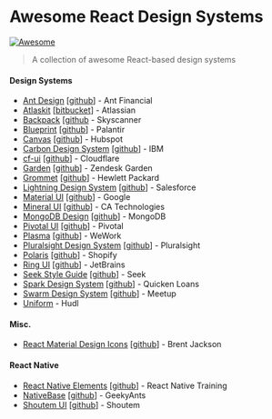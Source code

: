 # Awesome React Design Systems
[![Awesome](https://awesome.re/badge-flat.svg)](https://awesome.re)

> A collection of awesome React-based design systems

#### Design Systems

- [Ant Design](https://ant.design/) [[github](https://github.com/ant-design/ant-design/)] - Ant Financial
- [Atlaskit](http://atlaskit.atlassian.com/) [[bitbucket](https://bitbucket.org/atlassian/atlaskit-mk-2)] - Atlassian
- [Backpack](https://backpack.github.io/) [[github](https://github.com/Skyscanner/backpack) - Skyscanner
- [Blueprint](http://blueprintjs.com/) [[github](https://github.com/palantir/blueprint)] - Palantir
- [Canvas](https://canvas.hubspot.com/) [[github](https://github.com/HubSpot/canvas)] - Hubspot
- [Carbon Design System](http://carbondesignsystem.com/) [[github](https://github.com/carbon-design-system/carbon-components)] - IBM
- [cf-ui](https://cloudflare.github.io/cf-ui/) [[github](https://github.com/cloudflare/cf-ui)] - Cloudflare
- [Garden](https://garden.zendesk.com/react-components/) [[github](https://github.com/zendeskgarden/react-components)] - Zendesk Garden
- [Grommet](http://grommet.io/) [[github](https://github.com/grommet/grommet)] - Hewlett Packard
- [Lightning Design System](https://react.lightningdesignsystem.com/) [[github](https://github.com/salesforce/design-system-react)] - Salesforce
- [Material UI](https://www.material-ui.com/#/) [[github](https://github.com/mui-org/material-ui)] - Google
- [Mineral UI](https://mineral-ui.com/) [[github](https://github.com/mineral-ui/mineral-ui)] - CA Technologies
- [MongoDB Design](http://mongodb.design/#/) [[github](https://github.com/mongodb/design)] - MongoDB
- [Pivotal UI](https://styleguide.pivotal.io/) [[github](https://github.com/pivotal-cf/pivotal-ui)] - Pivotal
- [Plasma](http://plasma.guide/) [[github](https://github.com/wework/plasma)] - WeWork
- [Pluralsight Design System](https://design-system.pluralsight.com/) [[github](https://github.com/pluralsight/design-system)] - Pluralsight
- [Polaris](https://polaris.shopify.com/) [[github](https://github.com/Shopify/polaris)] - Shopify
- [Ring UI](http://www.jetbrains.org/ring-ui/index.html) [[github](https://github.com/JetBrains/ring-ui)] - JetBrains
- [Seek Style Guide](https://seek-oss.github.io/seek-style-guide/) [[github](https://github.com/seek-oss/seek-style-guide)] - Seek
- [Spark Design System](https://sparkdesignsystem.com/) [[github](https://github.com/sparkdesignsystem/spark-design-system)] - Quicken Loans
- [Swarm Design System](https://meetup.github.io/swarm-design-system/) [[github](https://github.com/meetup/swarm-design-system)] - Meetup
- [Uniform](http://uniform.hudl.com/) - Hudl

#### Misc.

- [React Material Design Icons](https://jxnblk.com/rmdi/) [[github](https://github.com/jxnblk/rmdi)] - Brent Jackson

#### React Native

- [React Native Elements](https://react-native-training.github.io/react-native-elements/) [[github](https://github.com/react-native-training/react-native-elements)] - React Native Training
- [NativeBase](https://nativebase.io/) [[github](https://github.com/GeekyAnts/NativeBase)] - GeekyAnts
- [Shoutem UI](https://shoutem.github.io/docs/ui-toolkit/introduction) [[github](https://github.com/shoutem/ui)] - Shoutem
